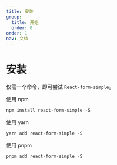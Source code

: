 ```yaml
---
title: 安装
group:
  title: 开始
  order: 0
order: 1
nav: 文档
---
```


# 安装

仅需一个命令，即可尝试 `React-form-simple`。

使用 npm

```jsx | pure
npm install react-form-simple -S
```

使用 yarn

```jsx | pure
yarn add react-form-simple -S
```

使用 pnpm

```jsx | pure
pnpm add react-form-simple -S
```
